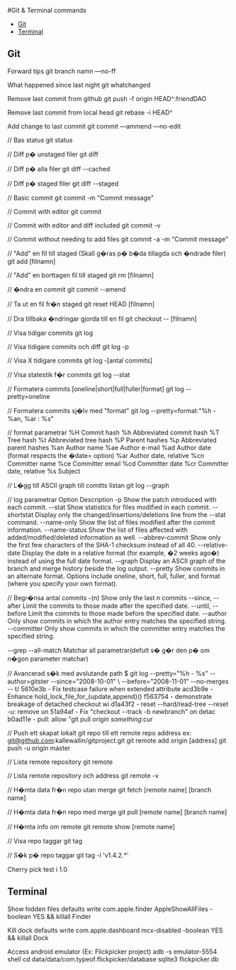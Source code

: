 #Git & Terminal commands

* [Git](#git)
* [Terminal](#terminal)

## Git
Forward tips
git branch namn —no-ff

What happened since last night
git whatchanged

Remove last commit from github
git push -f origin HEAD^:friendDAO

Remove last commit from local head
git rebase -i HEAD^

Add change to last commit
git commit —ammend —no-edit

// Bas status
git status

// Diff p� unstaged filer
git diff 

// Diff p� alla filer
git diff --cached

// Diff p� staged filer
git diff --staged

// Basic commit
git commit -m "Commit message"

// Commit with editor
git commit

// Commit with editor and diff included
git commit -v

// Commit without needing to add files
git commit -a -m "Commit message"

// "Add" en fil till staged (Skall g�ras p� b�da tillagda och �ndrade filer)
git add [filnamn]

// "Add" en borttagen fil till staged
git rm [filnamn]

// �ndra en commit
git commit --amend

// Ta ut en fil fr�n staged
git reset HEAD [filnamn]

// Dra tillbaka �ndringar gjorda till en fil
git checkout -- [filnamn]

// Visa tidigar commits
git log

// Visa tidigare commits och diff
git log -p

// Visa X tidigare commits
git log -[antal commits]

// Visa statestik f�r commits
git log --stat

// Formatera commits [oneline|short|full|fuller|format]
git log --pretty=oneline

// Formatera commits sj�lv med "format"
git log --pretty=format:"%h - %an, %ar : %s"

// format parametrar
%H  Commit hash
%h  Abbreviated commit hash
%T  Tree hash
%t  Abbreviated tree hash
%P  Parent hashes
%p  Abbreviated parent hashes
%an Author name
%ae Author e-mail
%ad Author date (format respects the �date= option)
%ar Author date, relative
%cn Committer name
%ce Committer email
%cd Committer date
%cr Committer date, relative
%s  Subject

// L�gg till ASCII graph till comitts listan
git log --graph

// log parametrar
Option  Description
-p  Show the patch introduced with each commit.
--stat  Show statistics for files modified in each commit.
--shortstat Display only the changed/insertions/deletions line from the --stat command.
--name-only Show the list of files modified after the commit information.
--name-status   Show the list of files affected with added/modified/deleted information as well.
--abbrev-commit Show only the first few characters of the SHA-1 checksum instead of all 40.
--relative-date Display the date in a relative format (for example, �2 weeks ago�) instead of using the full date format.
--graph Display an ASCII graph of the branch and merge history beside the log output.
--pretty    Show commits in an alternate format. Options include oneline, short, full, fuller, and format (where you specify your own format).

// Begr�nsa antal commits
-(n)    Show only the last n commits
--since, --after    Limit the commits to those made after the specified date.
--until, --before   Limit the commits to those made before the specified date.
--author    Only show commits in which the author entry matches the specified string.
--committer Only show commits in which the committer entry matches the specified string.

--grep
--all-match Matchar all parametrar(defult s� g�r den p� om n�gon parameter matchar)

// Avancerad s�k med avslutande path
$ git log --pretty="%h - %s" --author=gitster --since="2008-10-01" \ --before="2008-11-01" --no-merges -- t/
5610e3b - Fix testcase failure when extended attribute
acd3b9e - Enhance hold_lock_file_for_{update,append}()
f563754 - demonstrate breakage of detached checkout wi
d1a43f2 - reset --hard/read-tree --reset -u: remove un
51a94af - Fix "checkout --track -b newbranch" on detac
b0ad11e - pull: allow "git pull origin $something:$cur

// Push ett skapat lokalt git repo till ett remote repo address ex: git@github.com:kallewallin/gitproject.git
git remote add origin [address]
git push -u origin master

// Lista remote repository
git remote

// Lista remote repository och address
git remote -v

// H�mta data fr�n repo utan merge
git fetch [remote name] [branch name] 

// H�mta data fr�n repo med merge
git pull [remote name] [branch name] 

// H�mta info om remote
git remote show [remote name] 

// Visa repo taggar
git tag

// S�k p� repo taggar
git tag -l 'v1.4.2.*'

Cherry pick test i 1.0

## Terminal
Show hidden files
defaults write com.apple.finder AppleShowAllFiles -boolean YES && killall Finder

Kill dock
defaults write com.apple.dashboard mcx-disabled -boolean YES && killall Dock

Access android emulator (Ex: Flickpicker project)
adb -s emulator-5554 shell
cd data/data/com.typeof.flickpicker/database
sqlite3 flickpicker.db
